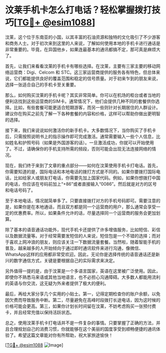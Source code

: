 # 汶莱手机卡怎么打电话？轻松掌握拨打技巧[[TG💪+ @esim1088](https://t.me/s/esim1088)]

汶莱，这个位于东南亚的小国，以其丰富的石油资源和独特的文化吸引了不少游客和商务人士。对于初次来到这里的人来说，了解如何使用本地的手机卡进行通话是非常重要的。毕竟，在异国他乡，如果连最基本的通讯都搞不定，那可真是麻烦大了。

首先，让我们来看看汶莱的手机卡有哪些选择。在汶莱，主要有三家主要的移动网络运营商：Digi、Celcom 和 STC。这三家运营商提供的服务各有特色，但总体来说，它们都能提供良好的覆盖范围和稳定的信号质量。对于初来乍到的朋友来说，选择一张适合自己的手机卡至关重要。

那么，如何购买汶莱的手机卡呢？其实非常简单。你可以在机场的柜台或者当地的便利店找到这些运营商的SIM卡。通常情况下，他们会提供几种不同的套餐供你选择。比如，有些套餐可能更适合短期游客，而另一些则针对长期居住的人群设计。建议你在购买之前先了解一下各种套餐的内容和价格，这样可以帮助你做出更明智的选择。

接下来，我们来说说如何激活你的新手机卡。大多数情况下，当你购买了手机卡后，只需按照说明书上的指示操作即可完成激活。通常需要输入一些个人信息，比如姓名和护照号码（如果是外国游客的话）。一旦激活成功，你就可以开始使用了。不过，请确保你的手机支持所需的频段，否则可能会出现无法连接网络的情况。

现在，我们终于来到了文章的重点部分——如何在汶莱使用手机卡打电话。首先，你需要知道的是，国际电话和本地电话的拨打方式是不同的。如果你要拨打国际电话，比如给家人或朋友打电话，你需要先加上国家代码。例如，如果你想拨打中国的电话，你应该在号码前加上“+86”或者直接输入“0086”。然后就是对方的区号和电话号码了。

至于本地电话，情况就简单多了。只要直接拨打对方的手机号码即可。需要注意的是，如果你是在本地通话，而且双方都是同一个运营商的用户，那么通常会享受一定的优惠费率。所以，如果条件允许的话，尽量选择同一个运营商的服务会更加划算。

除了基本的语音通话功能外，现代手机卡还提供了许多增值服务，比如短信、彩信以及数据流量等。对于经常需要发短信的人来说，短信包是一个不错的选择；而对于喜欢上网冲浪的朋友，则应该关注一下数据流量套餐。当然啦，随着智能手机的普及，越来越多的人开始倾向于通过即时通讯软件来进行沟通，像微信、WhatsApp这样的应用都非常受欢迎。因此，无论你是选择传统的语音通话还是新兴的数字通信方式，关键是要根据自己的实际需求来决定。

另外值得一提的是，由于汶莱是一个多语言国家，英语在这里被广泛使用。因此，即使你不熟悉马来语或其他当地语言，也不必担心沟通障碍。大多数人都能用流利的英语与你交流，这无疑为外来者提供了极大的便利。

最后，再给大家分享几个实用的小贴士。第一，记得定期检查你的账户余额，以免因欠费而导致服务中断。第二，尽量避免在高峰时段拨打长途电话，因为这时候的价格可能会更高。第三，如果你计划长时间留在汶莱，不妨考虑购买一张预付费卡，并且经常充值以保持活跃状态。

总之，使用汶莱手机卡打电话并不是一件复杂的事情。只要掌握了正确的方法，并且合理规划自己的消费习惯，你就能够在这个美丽的国度享受到顺畅便捷的通讯体验了。希望这篇文章能对你有所帮助，祝大家旅途愉快！

[[TG💪+ @esim1088](https://t.me/s/esim1088) ![Image](https://i.postimg.cc/4NQfJmqS/Snipaste-2025-05-13-00-14-12.png)]
